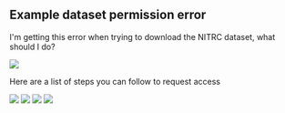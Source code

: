 ## Example dataset permission error

I'm getting this error when trying to download the NITRC dataset, what should I
do?

<!-- TODO grab that image and add to the repo -->
![](https://user-images.githubusercontent.com/22478219/45544974-28066100-b819-11e8-86ff-b2342c8917e5.png)

Here are a list of steps you can follow to request access

<!-- TODO grab that image and add to the repo -->
![](https://user-images.githubusercontent.com/12662110/45588087-08387100-b8dd-11e8-8658-d3c15c6dc92f.PNG)
![](https://user-images.githubusercontent.com/12662110/45588088-0cfd2500-b8dd-11e8-8e46-8d7439ca55f2.PNG)
![](https://user-images.githubusercontent.com/12662110/45588089-0ff81580-b8dd-11e8-89d4-269cd56ea24b.PNG)
![](https://user-images.githubusercontent.com/12662110/45588090-138b9c80-b8dd-11e8-9f19-6f44e29e513f.PNG)
